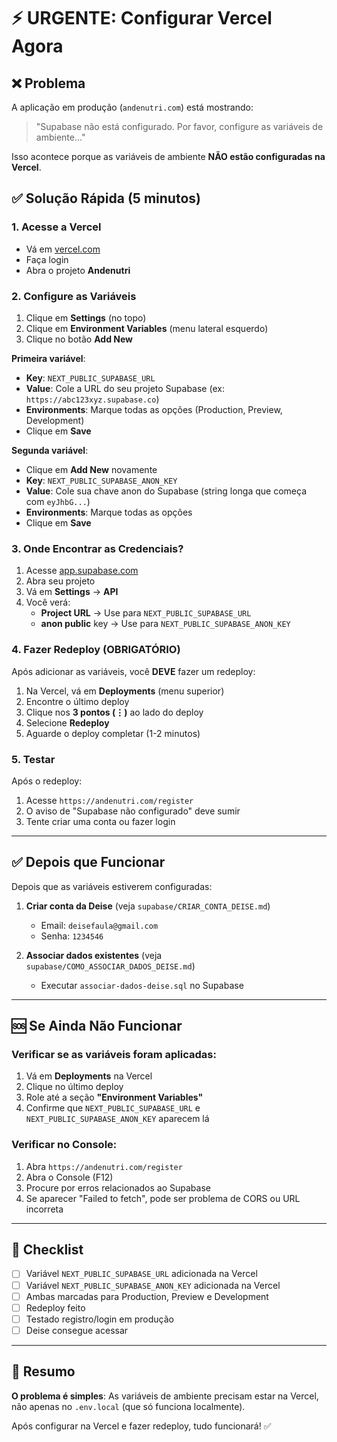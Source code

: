 # ⚡ URGENTE: Configurar Vercel Agora

## ❌ Problema

A aplicação em produção (`andenutri.com`) está mostrando:
> "Supabase não está configurado. Por favor, configure as variáveis de ambiente..."

Isso acontece porque as variáveis de ambiente **NÃO estão configuradas na Vercel**.

## ✅ Solução Rápida (5 minutos)

### 1. Acesse a Vercel
- Vá em [vercel.com](https://vercel.com)
- Faça login
- Abra o projeto **Andenutri**

### 2. Configure as Variáveis
1. Clique em **Settings** (no topo)
2. Clique em **Environment Variables** (menu lateral esquerdo)
3. Clique no botão **Add New**

**Primeira variável**:
- **Key**: `NEXT_PUBLIC_SUPABASE_URL`
- **Value**: Cole a URL do seu projeto Supabase (ex: `https://abc123xyz.supabase.co`)
- **Environments**: Marque todas as opções (Production, Preview, Development)
- Clique em **Save**

**Segunda variável**:
- Clique em **Add New** novamente
- **Key**: `NEXT_PUBLIC_SUPABASE_ANON_KEY`
- **Value**: Cole sua chave anon do Supabase (string longa que começa com `eyJhbG...`)
- **Environments**: Marque todas as opções
- Clique em **Save**

### 3. Onde Encontrar as Credenciais?
1. Acesse [app.supabase.com](https://app.supabase.com)
2. Abra seu projeto
3. Vá em **Settings** → **API**
4. Você verá:
   - **Project URL** → Use para `NEXT_PUBLIC_SUPABASE_URL`
   - **anon public** key → Use para `NEXT_PUBLIC_SUPABASE_ANON_KEY`

### 4. Fazer Redeploy (OBRIGATÓRIO)
Após adicionar as variáveis, você **DEVE** fazer um redeploy:

1. Na Vercel, vá em **Deployments** (menu superior)
2. Encontre o último deploy
3. Clique nos **3 pontos (⋮)** ao lado do deploy
4. Selecione **Redeploy**
5. Aguarde o deploy completar (1-2 minutos)

### 5. Testar
Após o redeploy:
1. Acesse `https://andenutri.com/register`
2. O aviso de "Supabase não configurado" deve sumir
3. Tente criar uma conta ou fazer login

---

## ✅ Depois que Funcionar

Depois que as variáveis estiverem configuradas:

1. **Criar conta da Deise** (veja `supabase/CRIAR_CONTA_DEISE.md`)
   - Email: `deisefaula@gmail.com`
   - Senha: `1234546`

2. **Associar dados existentes** (veja `supabase/COMO_ASSOCIAR_DADOS_DEISE.md`)
   - Executar `associar-dados-deise.sql` no Supabase

---

## 🆘 Se Ainda Não Funcionar

### Verificar se as variáveis foram aplicadas:
1. Vá em **Deployments** na Vercel
2. Clique no último deploy
3. Role até a seção **"Environment Variables"**
4. Confirme que `NEXT_PUBLIC_SUPABASE_URL` e `NEXT_PUBLIC_SUPABASE_ANON_KEY` aparecem lá

### Verificar no Console:
1. Abra `https://andenutri.com/register`
2. Abra o Console (F12)
3. Procure por erros relacionados ao Supabase
4. Se aparecer "Failed to fetch", pode ser problema de CORS ou URL incorreta

---

## 📝 Checklist

- [ ] Variável `NEXT_PUBLIC_SUPABASE_URL` adicionada na Vercel
- [ ] Variável `NEXT_PUBLIC_SUPABASE_ANON_KEY` adicionada na Vercel
- [ ] Ambas marcadas para Production, Preview e Development
- [ ] Redeploy feito
- [ ] Testado registro/login em produção
- [ ] Deise consegue acessar

---

## 🎯 Resumo

**O problema é simples**: As variáveis de ambiente precisam estar na Vercel, não apenas no `.env.local` (que só funciona localmente).

Após configurar na Vercel e fazer redeploy, tudo funcionará! ✅

